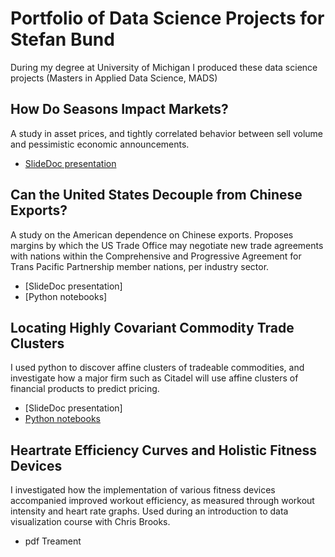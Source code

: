 # Portfolio of Data Science Projects for Stefan Bund
During my degree at University of Michigan I produced these data science projects (Masters in Applied Data Science, MADS)
## How Do Seasons Impact Markets? 
A study in asset prices, and tightly correlated behavior between sell volume and pessimistic economic announcements. 
+ [SlideDoc presentation](https://github.com/stefanbund/MADSPortfolio/blob/main/04-Liang-Yau-Bund_2023winter.pptx.pdf)

## Can the United States Decouple from Chinese Exports?
A study on the American dependence on Chinese exports. Proposes margins by which the US Trade Office may negotiate new trade agreements with nations within the Comprehensive and Progressive Agreement for Trans Pacific Partnership member nations, per industry sector. 
+ [SlideDoc presentation]
+ [Python notebooks]

## Locating Highly Covariant Commodity Trade Clusters
I used python to discover affine clusters of tradeable commodities, and investigate how a major firm such as Citadel will use affine clusters of financial products to predict pricing. 
+ [SlideDoc presentation]
+ [Python notebooks](https://github.com/stefanbund/MADSPortfolio/blob/main/visualizing%20commodity%20clusters%20--%20bund.ipynb)

## Heartrate Efficiency Curves and Holistic Fitness Devices
I investigated how the implementation of various fitness devices accompanied improved workout efficiency, as measured through workout intensity and heart rate graphs. Used during an introduction to data visualization course with Chris Brooks. 
+ pdf Treament
